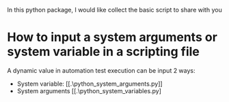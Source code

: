 In this python package, I would like collect the basic script to share with you
# How to input a system arguments or system variable in a scripting file
A dynamic value in automation test execution can be input 2 ways:
- System variable: [[.\python_system_arguments.py]]
- System arguments [[.\python_system_variables.py]
